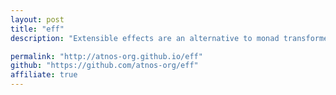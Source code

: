 ```yaml
---
layout: post
title: "eff"
description: "Extensible effects are an alternative to monad transformers for computing with effects in a functional way. This library is based on the “free-er” monad and an “open union” of effects described by Oleg Kiselyov in “Freer monads, more extensible effects”"

permalink: "http://atnos-org.github.io/eff"
github: "https://github.com/atnos-org/eff"
affiliate: true
---
```

